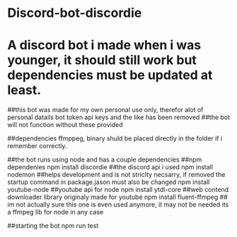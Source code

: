 # Discord-bot-discordie
# A discord bot i made when i was younger, it should still work but dependencies must be updated at least.

##this bot was made for my own personal use only, therefor alot of personal datails bot token api keys and the like has been removed
##the bot will not function without these provided

##dependencies
ffmppeg, binary shuld be placed directly in the folder if i remember correctly.


##the bot runs using node and has a couple dependencies
##npm dependenies
npm install discordie  ##the discord api i used
npm install nodemon ##helps development and is not striclty necsarry, if removed the startup command in package.jason must also be changed
npm install youtube-node ##youtube api for node
npm install ytdl-core ##web contend downloader library originaly made for youtube
npm install fluent-ffmpeg ## im not actually sure this one is even used anymore, it may not be needed its a ffmpeg lib for node in any case

##starting the bot
npm run test
